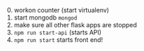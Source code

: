 0. workon counter (start virtualenv)
1. start mongodb
`mongod`
2. make sure all other flask apps are stopped
3. `npm run start-api` (starts API)
4. `npm run start` starts front end!